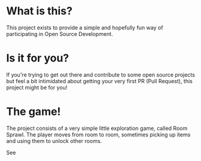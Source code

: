 # What is this?
This project exists to provide a simple and hopefully fun way of participating in Open Source Development.

# Is it for you?
If you're trying to get out there and contribute to some open source projects but feel a bit intimidated about getting your very first PR (Pull Request), this project might be for you!

# The game!
The project consists of a very simple little exploration game, called Room Sprawl. The player moves from room to room, sometimes picking up items and using them to unlock other rooms. 

See 
